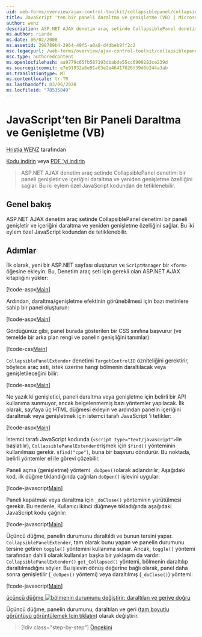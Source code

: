 ```yaml
---
uid: web-forms/overview/ajax-control-toolkit/collapsiblepanel/collapsing-and-expanding-a-panel-from-javascript-vb
title: JavaScript 'ten bir paneli daraltma ve genişletme (VB) | Microsoft Docs
author: wenz
description: ASP.NET AJAX denetim araç setinde CollapsiblePanel denetimi bir paneli genişletir ve içeriğini daraltma ve bir...
ms.author: riande
ms.date: 06/02/2008
ms.assetid: 298789b4-2964-49f5-a0a8-d4dbeb9ff2c2
msc.legacyurl: /web-forms/overview/ajax-control-toolkit/collapsiblepanel/collapsing-and-expanding-a-panel-from-javascript-vb
msc.type: authoredcontent
ms.openlocfilehash: aa9779c65fb587193dbabde55cc6900283ce239d
ms.sourcegitcommit: e7e91932a6e91a63e2e46417626f39d6b244a3ab
ms.translationtype: MT
ms.contentlocale: tr-TR
ms.lasthandoff: 03/06/2020
ms.locfileid: "78535849"
---
```

# <a name="collapsing-and-expanding-a-panel-from-javascript-vb"></a>JavaScript’ten Bir Paneli Daraltma ve Genişletme (VB)

[Hristia WENZ](https://github.com/wenz) tarafından

[Kodu indirin](https://download.microsoft.com/download/8/a/a/8aab3c3e-de6f-463f-805c-5fda567eef6e/CollapsiblePanel1.vb.zip) veya [PDF 'yi indirin](https://download.microsoft.com/download/b/6/a/b6ae89ee-df69-4c87-9bfb-ad1eb2b23373/collapsiblepanel1VB.pdf)

> ASP.NET AJAX denetim araç setinde CollapsiblePanel denetimi bir paneli genişletir ve içeriğini daraltma ve yeniden genişletme özelliğini sağlar. Bu iki eylem özel JavaScript kodundan de tetiklenebilir.

## <a name="overview"></a>Genel bakış

ASP.NET AJAX denetim araç setinde CollapsiblePanel denetimi bir paneli genişletir ve içeriğini daraltma ve yeniden genişletme özelliğini sağlar. Bu iki eylem özel JavaScript kodundan de tetiklenebilir.

## <a name="steps"></a>Adımlar

İlk olarak, yeni bir ASP.NET sayfası oluşturun ve `ScriptManager` bir `<form>` öğesine ekleyin. Bu, Denetim araç seti için gerekli olan ASP.NET AJAX kitaplığını yükler:

[!code-aspx[Main](collapsing-and-expanding-a-panel-from-javascript-vb/samples/sample1.aspx)]

Ardından, daraltma/genişletme efektinin görünebilmesi için bazı metinlere sahip bir panel oluşturun:

[!code-aspx[Main](collapsing-and-expanding-a-panel-from-javascript-vb/samples/sample2.aspx)]

Gördüğünüz gibi, panel burada gösterilen bir CSS sınıfına başvurur (ve temelde bir arka plan rengi ve panelin genişliğini tanımlar):

[!code-css[Main](collapsing-and-expanding-a-panel-from-javascript-vb/samples/sample3.css)]

`CollapsiblePanelExtender` denetimi `TargetControlID` özniteliğini gerektirir, böylece araç seti, istek üzerine hangi bölmenin daraltılacak veya genişletileceğini bilir:

[!code-aspx[Main](collapsing-and-expanding-a-panel-from-javascript-vb/samples/sample4.aspx)]

Ne yazık ki genişletici, paneli daraltma veya genişletme için belirli bir API kullanıma sunmuyor, ancak belgelenmemiş bazı yöntemler yapılacak. İlk olarak, sayfaya üç HTML düğmesi ekleyin ve ardından panelin içeriğini daraltmak veya genişletmek için istemci tarafı JavaScript 'i tetikler:

[!code-aspx[Main](collapsing-and-expanding-a-panel-from-javascript-vb/samples/sample5.aspx)]

İstemci tarafı JavaScript kodunda (`<script type="text/javascript">`ile başlatılır), `CollapsiblePanelExtender`erişmek için `$find()` yönteminin kullanılması gerekir. `$find("cpe")`, buna bir başvuru döndürür. Bu noktada, belirli yöntemler el ile görevi çözebilir.

Paneli açma (genişletme) yöntemi `_doOpen()`olarak adlandırılır; Aşağıdaki kod, ilk düğme tıklandığında çağrılan `doOpen()` işlevini uygular:

[!code-javascript[Main](collapsing-and-expanding-a-panel-from-javascript-vb/samples/sample6.js)]

Paneli kapatmak veya daraltma için `_doClose()` yönteminin yürütülmesi gerekir. Bu nedenle, Kullanıcı ikinci düğmeye tıkladığında aşağıdaki JavaScript kodu çağrılır:

[!code-javascript[Main](collapsing-and-expanding-a-panel-from-javascript-vb/samples/sample7.js)]

Üçüncü düğme, panelin durumunu daraltıldı ve bunun tersini yapar. `CollapsiblePanelExtender`, tam olarak bunu yapan ve panelin durumunu tersine getiren `toggle()` yöntemini kullanıma sunar. Ancak, `toggle()` yöntemi tarafından dahili olarak kullanılan başka bir yaklaşım da vardır: `CollapsiblePanelExtender()` `get_Collapsed()` yöntemi, bölmenin daraltılıp daraltılmadığını söyler. Bu işlevin dönüş değerine bağlı olarak, panel daha sonra genişletilir (`_doOpen()` yöntemi) veya daraltılmış (`_doClose()`) yöntemi:

[!code-javascript[Main](collapsing-and-expanding-a-panel-from-javascript-vb/samples/sample8.js)]

[üçüncü düğme ![bölmenin durumunu değiştirir: daraltılan ve geriye doğru](collapsing-and-expanding-a-panel-from-javascript-vb/_static/image2.png)](collapsing-and-expanding-a-panel-from-javascript-vb/_static/image1.png)

Üçüncü düğme, panelin durumunu, daraltılan ve geri ([tam boyutlu görüntüyü görüntülemek Için tıklatın](collapsing-and-expanding-a-panel-from-javascript-vb/_static/image3.png)) olarak değiştirir.

> [!div class="step-by-step"]
> [Öncekini](collapsing-and-expanding-a-panel-from-javascript-cs.md)
